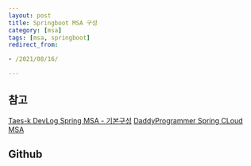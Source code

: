 ```yaml
---
layout: post 
title: Springboot MSA 구성
category: [msa]
tags: [msa, springboot]
redirect_from:

- /2021/08/16/

---
```



## 참고
[Taes-k DevLog Spring MSA - 기본구성](https://taes-k.github.io/2019/06/16/spring-msa-3/)
[DaddyProgrammer Spring CLoud MSA](https://daddyprogrammer.org/post/4347/spring-cloud-msa-configuration-server/)

## Github
